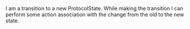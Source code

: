 I am a transition to a new ProtocolState.  While making the transition I can perform some action association with the change from the old to the new state.